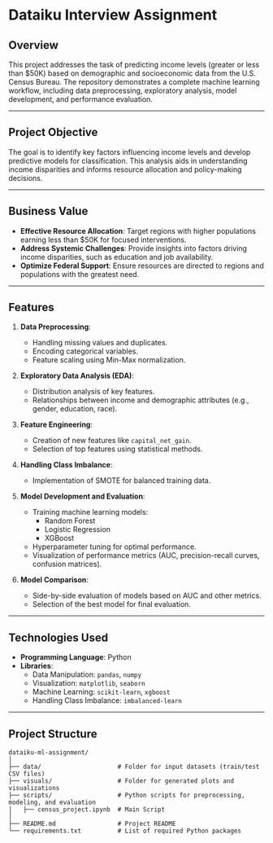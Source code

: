 # Dataiku Interview Assignment

## Overview
This project addresses the task of predicting income levels (greater or less than $50K) based on demographic and socioeconomic data from the U.S. Census Bureau. The repository demonstrates a complete machine learning workflow, including data preprocessing, exploratory analysis, model development, and performance evaluation.

---

## Project Objective
The goal is to identify key factors influencing income levels and develop predictive models for classification. This analysis aids in understanding income disparities and informs resource allocation and policy-making decisions.

---

## Business Value
- **Effective Resource Allocation**: Target regions with higher populations earning less than $50K for focused interventions.
- **Address Systemic Challenges**: Provide insights into factors driving income disparities, such as education and job availability.
- **Optimize Federal Support**: Ensure resources are directed to regions and populations with the greatest need.

---

## Features
1. **Data Preprocessing**:
   - Handling missing values and duplicates.
   - Encoding categorical variables.
   - Feature scaling using Min-Max normalization.

2. **Exploratory Data Analysis (EDA)**:
   - Distribution analysis of key features.
   - Relationships between income and demographic attributes (e.g., gender, education, race).

3. **Feature Engineering**:
   - Creation of new features like `capital_net_gain`.
   - Selection of top features using statistical methods.

4. **Handling Class Imbalance**:
   - Implementation of SMOTE for balanced training data.

5. **Model Development and Evaluation**:
   - Training machine learning models: 
     - Random Forest
     - Logistic Regression
     - XGBoost
   - Hyperparameter tuning for optimal performance.
   - Visualization of performance metrics (AUC, precision-recall curves, confusion matrices).

6. **Model Comparison**:
   - Side-by-side evaluation of models based on AUC and other metrics.
   - Selection of the best model for final evaluation.

---

## Technologies Used
- **Programming Language**: Python
- **Libraries**:
  - Data Manipulation: `pandas`, `numpy`
  - Visualization: `matplotlib`, `seaborn`
  - Machine Learning: `scikit-learn`, `xgboost`
  - Handling Class Imbalance: `imbalanced-learn`

---

## Project Structure
```plaintext
dataiku-ml-assignment/
│
├── data/                     # Folder for input datasets (train/test CSV files)
├── visuals/                  # Folder for generated plots and visualizations
├── scripts/                  # Python scripts for preprocessing, modeling, and evaluation
│   ├── census_project.ipynb  # Main Script
│
├── README.md                 # Project README
└── requirements.txt          # List of required Python packages
